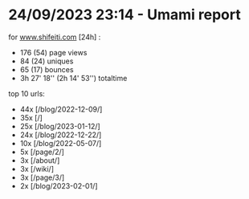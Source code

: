 # 24/09/2023 23:14 - Umami report
for www.shifeiti.com [24h] :

 - 176 (54) page views
 - 84 (24) uniques
 - 65 (17) bounces
 - 3h 27' 18'' (2h 14' 53'') totaltime


top 10 urls:
 - 44x [/blog/2022-12-09/]
 - 35x [/]
 - 25x [/blog/2023-01-12/]
 - 24x [/blog/2022-12-22/]
 - 10x [/blog/2022-05-07/]
 - 5x [/page/2/]
 - 3x [/about/]
 - 3x [/wiki/]
 - 3x [/page/3/]
 - 2x [/blog/2023-02-01/]


